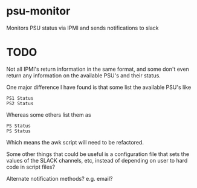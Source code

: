 # psu-monitor
Monitors PSU status via IPMI and sends notifications to slack


# TODO

Not all IPMI's return information in the same format, and some don't even 
return any information on the available PSU's and their status.

One major difference I have found is that some list the available PSU's like

	PS1 Status
	PS2 Status

Whereas some others list them as

	PS Status
	PS Status

Which means the awk script will need to be refactored.

Some other things that could be useful is a configuration file that sets
the values of the SLACK channels, etc, instead of depending on user to 
hard code in script files?

Alternate notification methods? e.g. email?